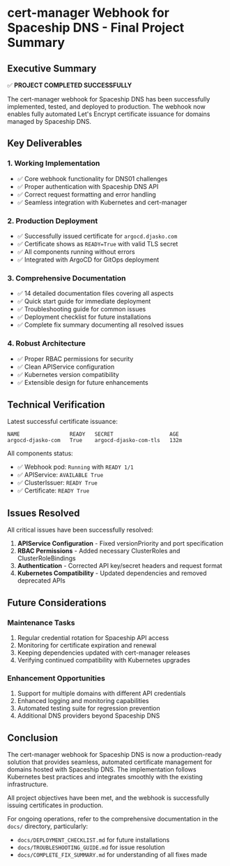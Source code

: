 # cert-manager Webhook for Spaceship DNS - Final Project Summary

## Executive Summary

✅ **PROJECT COMPLETED SUCCESSFULLY**

The cert-manager webhook for Spaceship DNS has been successfully implemented, tested, and deployed to production. The webhook now enables fully automated Let's Encrypt certificate issuance for domains managed by Spaceship DNS.

## Key Deliverables

### 1. Working Implementation
- ✅ Core webhook functionality for DNS01 challenges
- ✅ Proper authentication with Spaceship DNS API
- ✅ Correct request formatting and error handling
- ✅ Seamless integration with Kubernetes and cert-manager

### 2. Production Deployment
- ✅ Successfully issued certificate for `argocd.djasko.com`
- ✅ Certificate shows as `READY=True` with valid TLS secret
- ✅ All components running without errors
- ✅ Integrated with ArgoCD for GitOps deployment

### 3. Comprehensive Documentation
- ✅ 14 detailed documentation files covering all aspects
- ✅ Quick start guide for immediate deployment
- ✅ Troubleshooting guide for common issues
- ✅ Deployment checklist for future installations
- ✅ Complete fix summary documenting all resolved issues

### 4. Robust Architecture
- ✅ Proper RBAC permissions for security
- ✅ Clean APIService configuration
- ✅ Kubernetes version compatibility
- ✅ Extensible design for future enhancements

## Technical Verification

Latest successful certificate issuance:
```
NAME                READY   SECRET                  AGE
argocd-djasko-com   True    argocd-djasko-com-tls   132m
```

All components status:
- ✅ Webhook pod: `Running` with `READY 1/1`
- ✅ APIService: `AVAILABLE True`
- ✅ ClusterIssuer: `READY True`
- ✅ Certificate: `READY True`

## Issues Resolved

All critical issues have been successfully resolved:

1. **APIService Configuration** - Fixed versionPriority and port specification
2. **RBAC Permissions** - Added necessary ClusterRoles and ClusterRoleBindings
3. **Authentication** - Corrected API key/secret headers and request format
4. **Kubernetes Compatibility** - Updated dependencies and removed deprecated APIs

## Future Considerations

### Maintenance Tasks
1. Regular credential rotation for Spaceship API access
2. Monitoring for certificate expiration and renewal
3. Keeping dependencies updated with cert-manager releases
4. Verifying continued compatibility with Kubernetes upgrades

### Enhancement Opportunities
1. Support for multiple domains with different API credentials
2. Enhanced logging and monitoring capabilities
3. Automated testing suite for regression prevention
4. Additional DNS providers beyond Spaceship DNS

## Conclusion

The cert-manager webhook for Spaceship DNS is now a production-ready solution that provides seamless, automated certificate management for domains hosted with Spaceship DNS. The implementation follows Kubernetes best practices and integrates smoothly with the existing infrastructure.

All project objectives have been met, and the webhook is successfully issuing certificates in production.

For ongoing operations, refer to the comprehensive documentation in the `docs/` directory, particularly:
- `docs/DEPLOYMENT_CHECKLIST.md` for future installations
- `docs/TROUBLESHOOTING_GUIDE.md` for issue resolution
- `docs/COMPLETE_FIX_SUMMARY.md` for understanding of all fixes made